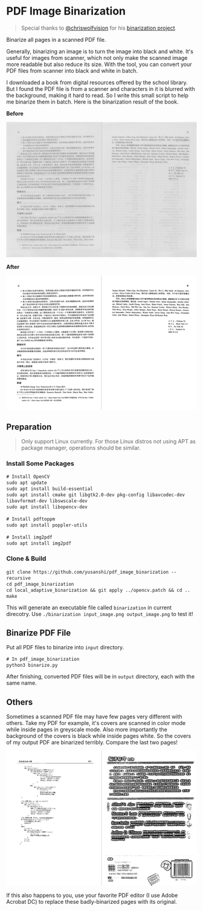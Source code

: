# PDF Image Binarization

> Special thanks to [@chriswolfvision](https://github.com/chriswolfvision) for his [binarization project](https://github.com/chriswolfvision/local_adaptive_binarization).

Binarize all pages in a scanned PDF file. 

Generally, binarizing an image is to turn the image into black and white. It's useful for images from scanner, which not only make the scanned image more readable but also reduce its size. With the tool, you can convert your PDF files from scanner into black and white in batch.

I downloaded a book from digital resources offered by the school library. But I found the PDF file is from a scanner and characters in it is blurred with the background, making it hard to read. So I write this small script to help me binarize them in batch. Here is the binarization result of the book.

**Before**

![1571827076406](figs/before.png)

**After**

![1571827123054](figs/after.png)



## Preparation

> Only support Linux currently. For those Linux distros not using APT as package manager, operations should be similar.

### Install Some Packages
```
# Install OpenCV
sudo apt update
sudo apt install build-essential
sudo apt install cmake git libgtk2.0-dev pkg-config libavcodec-dev libavformat-dev libswscale-dev
sudo apt install libopencv-dev

# Install pdftoppm 
sudo apt install poppler-utils

# Install img2pdf
sudo apt install img2pdf
```

### Clone & Build
```
git clone https://github.com/yusanshi/pdf_image_binarization --recursive
cd pdf_image_binarization
cd local_adaptive_binarization && git apply ../opencv.patch && cd ..
make
```

This will generate an executable file called `binarization` in current direcotry. Use `./binarization input_image.png output_image.png` to test it!


## Binarize PDF File


Put all PDF files to binarize into `input` directory.

```
# In pdf_image_binarization
python3 binarize.py
```

After finishing, converted PDF files will be in `output` directory, each with the same name.

## Others

Sometimes a scanned PDF file may have few pages very different with others. Take my PDF for example, it's covers are scanned in color mode while inside pages in greyscale mode. Also more importantly the background of the covers is black while inside pages white. So the covers of my output PDF are binarized terribly. Compare the last two pages!

![1571852029432](figs/badly_binarized.png)

If this also happens to you, use your favorite PDF editor (I use Adobe Acrobat DC) to replace these badly-binarized pages with its original.
